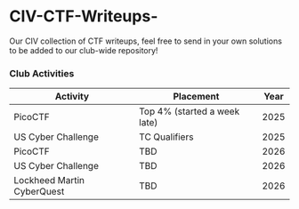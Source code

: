 # CIV-CTF-Writeups-
Our CIV collection of CTF writeups, feel free to send in your own solutions to be added to our club-wide repository!

### Club Activities

| Activity | Placement | Year|
|---|---|---|
| PicoCTF  | Top 4% (started a week late) |2025|
| US Cyber Challenge | TC Qualifiers |2025|
| PicoCTF  | TBD |2026|
| US Cyber Challenge | TBD |2026|
| Lockheed Martin CyberQuest | TBD |2026|


